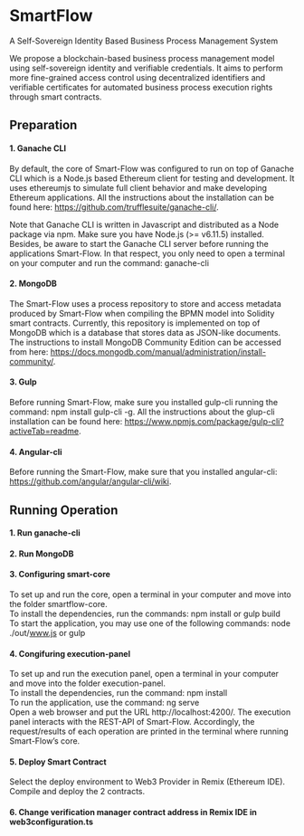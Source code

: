# SmartFlow
A Self-Sovereign Identity Based Business Process Management System

We propose a blockchain-based business process management model using self-sovereign identity and verifiable credentials. It aims to perform more fine-grained access control using decentralized identifiers and verifiable certificates for automated business process execution rights through smart contracts.

## Preparation
#### 1. Ganache CLI
By default, the core of Smart-Flow was configured to run on top of Ganache CLI which is a Node.js based Ethereum client for testing and development. It uses ethereumjs to simulate full client behavior and make developing Ethereum applications. All the instructions about the installation can be found here: https://github.com/trufflesuite/ganache-cli/.

Note that Ganache CLI is written in Javascript and distributed as a Node package via npm. Make sure you have Node.js (>= v6.11.5) installed. Besides, be aware to start the Ganache CLI server before running the applications Smart-Flow. In that respect, you only need to open a terminal on your computer and run the command: ganache-cli

#### 2. MongoDB
The Smart-Flow uses a process repository to store and access metadata produced by Smart-Flow when compiling the BPMN model into Solidity smart contracts. Currently, this repository is implemented on top of MongoDB which is a database that stores data as JSON-like documents. The instructions to install MongoDB Community Edition can be accessed from here: https://docs.mongodb.com/manual/administration/install-community/.

#### 3. Gulp
Before running Smart-Flow, make sure you installed gulp-cli running the command: npm install gulp-cli -g. All the instructions about the glup-cli installation can be found here: https://www.npmjs.com/package/gulp-cli?activeTab=readme.

#### 4. Angular-cli
Before running the Smart-Flow, make sure that you installed angular-cli: https://github.com/angular/angular-cli/wiki.

## Running Operation
#### 1. Run ganache-cli
#### 2. Run MongoDB
#### 3. Configuring smart-core
To set up and run the core, open a terminal in your computer and move into the folder smartflow-core. <br>
To install the dependencies, run the commands: npm install or gulp build <br>
To start the application, you may use one of the following commands: node ./out/www.js or gulp
#### 4. Congifuring execution-panel
To set up and run the execution panel, open a terminal in your computer and move into the folder execution-panel. <br>
To install the dependencies, run the command: npm install <br>
To run the application, use the command: ng serve <br>
Open a web browser and put the URL http://localhost:4200/. The execution panel interacts with the REST-API of Smart-Flow. Accordingly, the request/results of each operation are printed in the terminal where running Smart-Flow’s core.
#### 5. Deploy Smart Contract
Select the deploy environment to Web3 Provider in Remix (Ethereum IDE). Compile and deploy the 2 contracts.
#### 6. Change verification manager contract address in Remix IDE in web3configuration.ts
